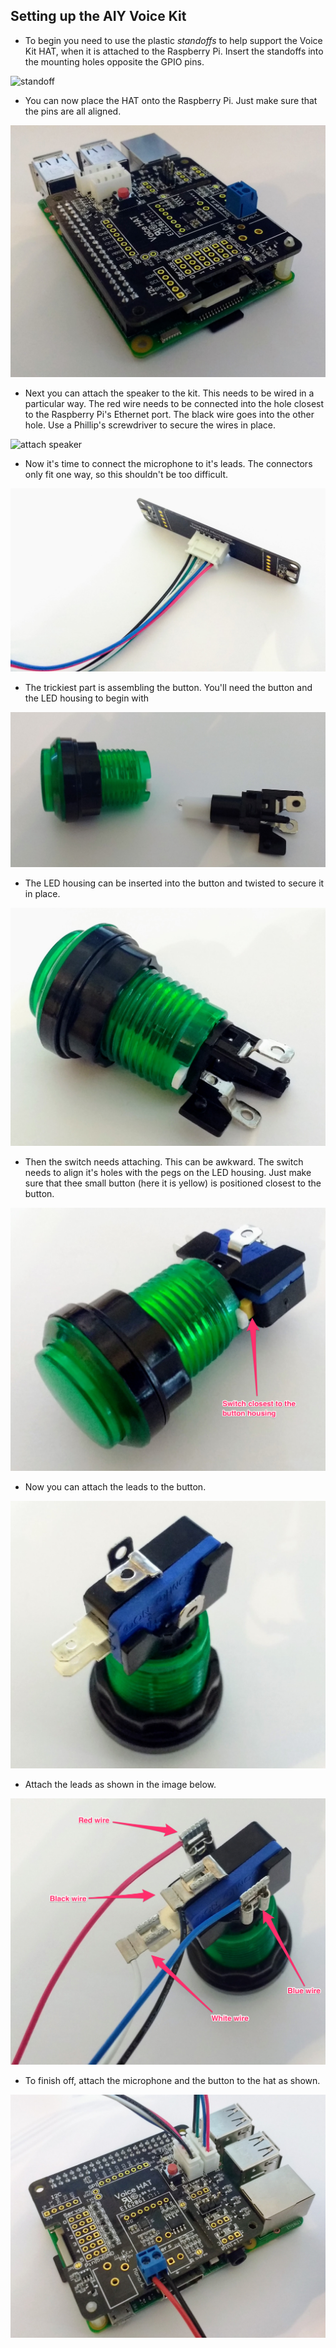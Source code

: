 ## Setting up the AIY Voice Kit

- To begin you need to use the plastic *standoffs* to help support the Voice Kit HAT, when it is attached to the Raspberry Pi. Insert the standoffs into the mounting holes opposite the GPIO pins.

![standoff](images/stand-off.png)

- You can now place the HAT onto the Raspberry Pi. Just make sure that the pins are all aligned.

![attach hat](images/hat-attached.jpg)

- Next you can attach the speaker to the kit. This needs to be wired in a particular way. The red wire needs to be connected into the hole closest to the Raspberry Pi's Ethernet port. The black wire goes into the other hole. Use a Phillip's screwdriver to secure the wires in place.

![attach speaker](images/speaker-attached.png)

- Now it's time to connect the microphone to it's leads. The connectors only fit one way, so this shouldn't be too difficult.

![attach microphone](images/microphone.jpg)

- The trickiest part is assembling the button. You'll need the button and the LED housing to begin with

![button 1](images/button-1.jpg)

- The LED housing can be inserted into the button and twisted to secure it in place.

![button 2](images/button-2.jpg)

- Then the switch needs attaching. This can be awkward. The switch needs to align it's holes with the pegs on the LED housing. Just make sure that thee small button (here it is yellow) is positioned closest to the button.

![button 3](images/button-3.png)

- Now you can attach the leads to the button.

![button 4](images/button-4.jpg)

- Attach the leads as shown in the image below.

![button 5](images/button-5.png)

- To finish off, attach the microphone and the button to the hat as shown.

![assembled](images/assembled.jpg)
